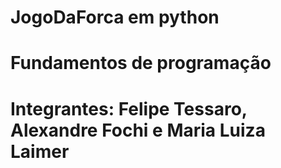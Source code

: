 # JogoDaForca em python
# Fundamentos de programação

# Integrantes: Felipe Tessaro, Alexandre Fochi e Maria Luiza Laimer
